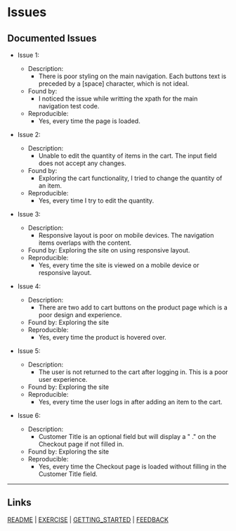 # Issues

## Documented Issues

- Issue 1:
  - Description:
	- There is poor styling on the main navigation. Each buttons text is preceded by a [space] character, which is not ideal.
  - Found by: 
	- I noticed the issue while writting the xpath for the main navigation test code.
  - Reproducible:
	- Yes, every time the page is loaded.

- Issue 2:
  - Description:
	- Unable to edit the quantity of items in the cart. The input field does not accept any changes.
  - Found by:
	- Exploring the cart functionality, I tried to change the quantity of an item.
  - Reproducible:
	- Yes, every time I try to edit the quantity.

- Issue 3:
  - Description:
	- Responsive layout is poor on mobile devices. The navigation items overlaps with the content.
  - Found by: Exploring the site on using responsive layout.
  - Reproducible:
	- Yes, every time the site is viewed on a mobile device or responsive layout.

- Issue 4:
  - Description:
	- There are two add to cart buttons on the product page which is a poor design and experience.
  - Found by: Exploring the site
  - Reproducible:
	- Yes, every time the product is hovered over.

- Issue 5:
  - Description:
	- The user is not returned to the cart after logging in. This is a poor user experience.
  - Found by: Exploring the site
  - Reproducible: 
	- Yes, every time the user logs in after adding an item to the cart.

- Issue 6:
  - Description:
	- Customer Title is an optional field but will display a " ." on the Checkout page if not filled in.
  - Found by: Exploring the site
  - Reproducible:
	- Yes, every time the Checkout page is loaded without filling in the Customer Title field.

---

## Links

[README](README.md) | [EXERCISE](EXERCISE.md) | [GETTING_STARTED](GETTING_STARTED.md) | [FEEDBACK](FEEDBACK.md)